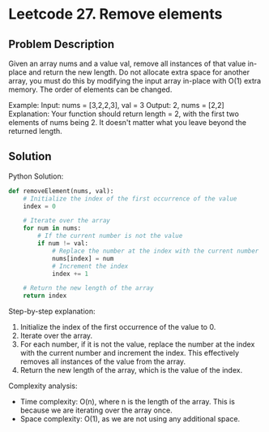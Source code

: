 # Leetcode 27. Remove elements

## Problem Description
Given an array nums and a value val, remove all instances of that value in-place and return the new length. Do not allocate extra space for another array, you must do this by modifying the input array in-place with O(1) extra memory. The order of elements can be changed.

Example:
Input: nums = [3,2,2,3], val = 3
Output: 2, nums = [2,2]
Explanation: Your function should return length = 2, with the first two elements of nums being 2. It doesn't matter what you leave beyond the returned length.

## Solution
Python Solution:
```python
def removeElement(nums, val):
    # Initialize the index of the first occurrence of the value
    index = 0

    # Iterate over the array
    for num in nums:
        # If the current number is not the value
        if num != val:
            # Replace the number at the index with the current number
            nums[index] = num
            # Increment the index
            index += 1

    # Return the new length of the array
    return index
```

Step-by-step explanation:
1. Initialize the index of the first occurrence of the value to 0.
2. Iterate over the array.
3. For each number, if it is not the value, replace the number at the index with the current number and increment the index. This effectively removes all instances of the value from the array.
4. Return the new length of the array, which is the value of the index.

Complexity analysis:
- Time complexity: O(n), where n is the length of the array. This is because we are iterating over the array once.
- Space complexity: O(1), as we are not using any additional space.